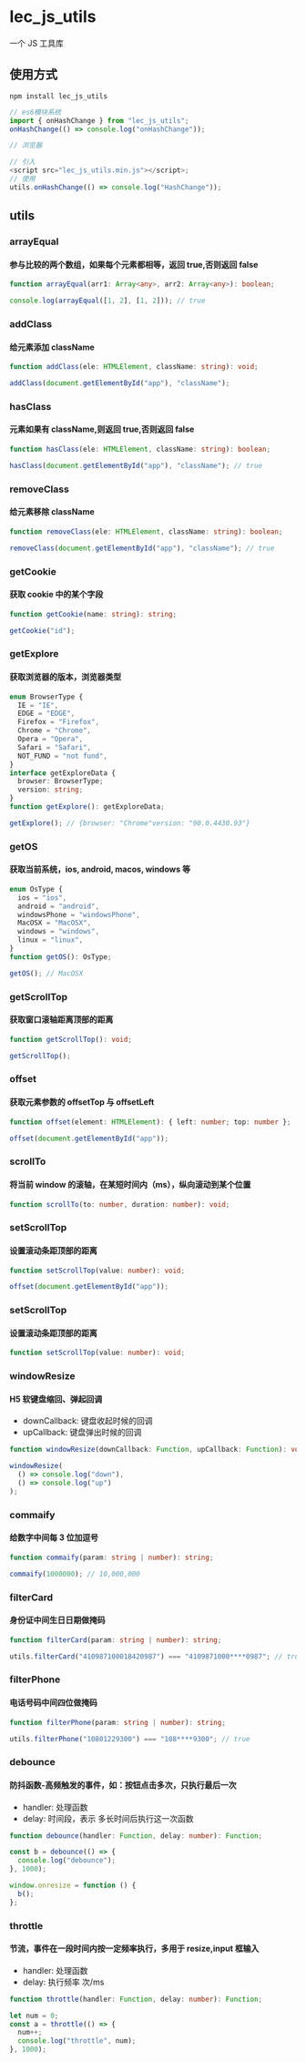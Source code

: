 # lec_js_utils

一个 JS 工具库

## 使用方式

```shell
npm install lec_js_utils
```

```javascript
// es6模块系统
import { onHashChange } from "lec_js_utils";
onHashChange(() => console.log("onHashChange"));

// 浏览器

// 引入
<script src="lec_js_utils.min.js"></script>;
// 使用
utils.onHashChange(() => console.log("HashChange"));
```

## utils

### arrayEqual

#### 参与比较的两个数组，如果每个元素都相等，返回 true,否则返回 false

```typescript
function arrayEqual(arr1: Array<any>, arr2: Array<any>): boolean;
```

```javascript
console.log(arrayEqual([1, 2], [1, 2])); // true
```

### addClass

#### 给元素添加 className

```typescript
function addClass(ele: HTMLElement, className: string): void;
```

```javascript
addClass(document.getElementById("app"), "className");
```

### hasClass

#### 元素如果有 className,则返回 true,否则返回 false

```typescript
function hasClass(ele: HTMLElement, className: string): boolean;
```

```javascript
hasClass(document.getElementById("app"), "className"); // true
```

### removeClass

#### 给元素移除 className

```typescript
function removeClass(ele: HTMLElement, className: string): boolean;
```

```javascript
removeClass(document.getElementById("app"), "className"); // true
```

### getCookie

#### 获取 cookie 中的某个字段

```typescript
function getCookie(name: string): string;
```

```javascript
getCookie("id");
```

### getExplore

#### 获取浏览器的版本，浏览器类型

```typescript
enum BrowserType {
  IE = "IE",
  EDGE = "EDGE",
  Firefox = "Firefox",
  Chrome = "Chrome",
  Opera = "Opera",
  Safari = "Safari",
  NOT_FUND = "not fund",
}
interface getExploreData {
  browser: BrowserType;
  version: string;
}
function getExplore(): getExploreData;
```

```javascript
getExplore(); // {browser: "Chrome"version: "90.0.4430.93"}
```

### getOS

#### 获取当前系统，ios, android, macos, windows 等

```typescript
enum OsType {
  ios = "ios",
  android = "android",
  windowsPhone = "windowsPhone",
  MacOSX = "MacOSX",
  windows = "windows",
  linux = "linux",
}
function getOS(): OsType;
```

```javascript
getOS(); // MacOSX
```

### getScrollTop

#### 获取窗口滚轴距离顶部的距离

```typescript
function getScrollTop(): void;
```

```javascript
getScrollTop();
```

### offset

#### 获取元素参数的 offsetTop 与 offsetLeft

```typescript
function offset(element: HTMLElement): { left: number; top: number };
```

```javascript
offset(document.getElementById("app"));
```

### scrollTo

#### 将当前 window 的滚轴，在某短时间内（ms），纵向滚动到某个位置

```typescript
function scrollTo(to: number, duration: number): void;
```

### setScrollTop

#### 设置滚动条距顶部的距离

```typescript
function setScrollTop(value: number): void;
```

```javascript
offset(document.getElementById("app"));
```

### setScrollTop

#### 设置滚动条距顶部的距离

```typescript
function setScrollTop(value: number): void;
```

### windowResize

#### H5 软键盘缩回、弹起回调

- downCallback: 键盘收起时候的回调
- upCallback: 键盘弹出时候的回调

```typescript
function windowResize(downCallback: Function, upCallback: Function): void;
```

```javascript
windowResize(
  () => console.log("down"),
  () => console.log("up")
);
```

### commaify

#### 给数字中间每 3 位加逗号

```typescript
function commaify(param: string | number): string;
```

```javascript
commaify(1000000); // 10,000,000
```

### filterCard

#### 身份证中间生日日期做掩码

```typescript
function filterCard(param: string | number): string;
```

```javascript
utils.filterCard("410987100018420987") === "4109871000****0987"; // true
```

### filterPhone

#### 电话号码中间四位做掩码

```typescript
function filterPhone(param: string | number): string;
```

```javascript
utils.filterPhone("10801229300") === "108****9300"; // true
```

### debounce

#### 防抖函数-高频触发的事件，如：按钮点击多次，只执行最后一次

- handler: 处理函数
- delay: 时间段，表示 多长时间后执行这一次函数

```typescript
function debounce(handler: Function, delay: number): Function;
```

```javascript
const b = debounce(() => {
  console.log("debounce");
}, 1000);

window.onresize = function () {
  b();
};
```

### throttle

#### 节流，事件在一段时间内按一定频率执行，多用于 resize,input 框输入

- handler: 处理函数
- delay: 执行频率 次/ms

```typescript
function throttle(handler: Function, delay: number): Function;
```

```javascript
let num = 0;
const a = throttle(() => {
  num++;
  console.log("throttle", num);
}, 1000);
```
